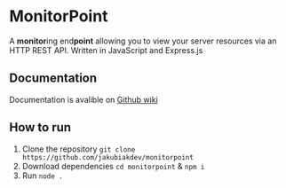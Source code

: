 # MonitorPoint

A **monitor**ing end**point** allowing you to view your server resources via an HTTP REST API. Written in JavaScript and Express.js

## Documentation
Documentation is avalible on [Github wiki](https://github.com/jakubiakdev/monitorpoint/wiki)

## How to run

1. Clone the repository `git clone https://github.com/jakubiakdev/monitorpoint`
2. Download dependencies `cd monitorpoint` & `npm i`
3. Run `node .`

